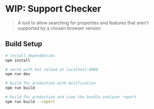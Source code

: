 # WIP: Support Checker

> A tool to allow searching for properties and features that aren't
supported by a chosen browser version

## Build Setup

``` bash
# install dependencies
npm install

# serve with hot reload at localhost:8080
npm run dev

# build for production with minification
npm run build

# build for production and view the bundle analyzer report
npm run build --report
```
